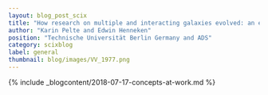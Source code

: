 ```yaml
---
layout: blog_post_scix
title: "How research on multiple and interacting galaxies evolved: an epistemological and bibliometric investigation"
author: "Karin Pelte and Edwin Henneken"
position: "Technische Universität Berlin Germany and ADS"
category: scixblog
label: general
thumbnail: blog/images/VV_1977.png
---
```


{% include _blogcontent/2018-07-17-concepts-at-work.md %}